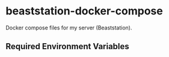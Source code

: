 # beaststation-docker-compose
Docker compose files for my server (Beaststation).

## Required Environment Variables
